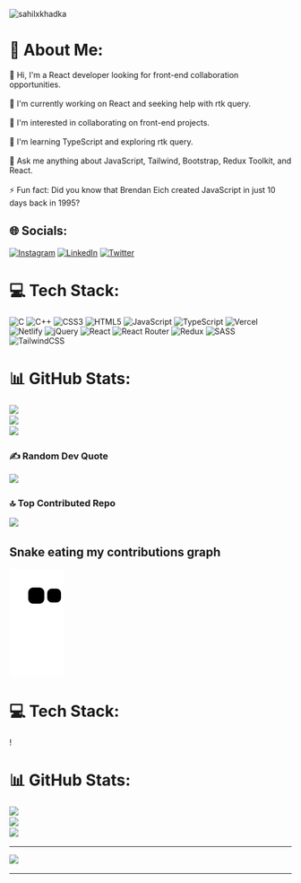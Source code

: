 <p align="left"> <img src="https://komarev.com/ghpvc/?username=sahilxkhadka&label=Profile%20views&color=0e75b6&style=flat" alt="sahilxkhadka" /> </p>

# 💫 About Me:

👋 Hi, I'm a React developer looking for front-end collaboration opportunities.<br><br>🔭 I'm currently working on React and seeking help with rtk query.<br><br>👯 I'm interested in collaborating on front-end projects.<br><br>🌱 I'm learning TypeScript and exploring rtk query.<br><br>💬 Ask me anything about JavaScript, Tailwind, Bootstrap, Redux Toolkit, and React.<br><br>⚡ Fun fact: Did you know that Brendan Eich created JavaScript in just 10 days back in 1995?

## 🌐 Socials:

[![Instagram](https://img.shields.io/badge/Instagram-%23E4405F.svg?logo=Instagram&logoColor=white)](https://instagram.com/sahil_khadka_627/) [![LinkedIn](https://img.shields.io/badge/LinkedIn-%230077B5.svg?logo=linkedin&logoColor=white)](https://linkedin.com/in/sahil-khadka) [![Twitter](https://img.shields.io/badge/Twitter-%231DA1F2.svg?logo=Twitter&logoColor=white)](https://twitter.com/SahilKhadka15)

# 💻 Tech Stack:

![C](https://img.shields.io/badge/c-%2300599C.svg?style=for-the-badge&logo=c&logoColor=white) ![C++](https://img.shields.io/badge/c++-%2300599C.svg?style=for-the-badge&logo=c%2B%2B&logoColor=white) ![CSS3](https://img.shields.io/badge/css3-%231572B6.svg?style=for-the-badge&logo=css3&logoColor=white) ![HTML5](https://img.shields.io/badge/html5-%23E34F26.svg?style=for-the-badge&logo=html5&logoColor=white) ![JavaScript](https://img.shields.io/badge/javascript-%23323330.svg?style=for-the-badge&logo=javascript&logoColor=%23F7DF1E) ![TypeScript](https://img.shields.io/badge/typescript-%23007ACC.svg?style=for-the-badge&logo=typescript&logoColor=white) ![Vercel](https://img.shields.io/badge/vercel-%23000000.svg?style=for-the-badge&logo=vercel&logoColor=white) ![Netlify](https://img.shields.io/badge/netlify-%23000000.svg?style=for-the-badge&logo=netlify&logoColor=#00C7B7) ![jQuery](https://img.shields.io/badge/jquery-%230769AD.svg?style=for-the-badge&logo=jquery&logoColor=white) ![React](https://img.shields.io/badge/react-%2320232a.svg?style=for-the-badge&logo=react&logoColor=%2361DAFB) ![React Router](https://img.shields.io/badge/React_Router-CA4245?style=for-the-badge&logo=react-router&logoColor=white) ![Redux](https://img.shields.io/badge/redux-%23593d88.svg?style=for-the-badge&logo=redux&logoColor=white) ![SASS](https://img.shields.io/badge/SASS-hotpink.svg?style=for-the-badge&logo=SASS&logoColor=white) ![TailwindCSS](https://img.shields.io/badge/tailwindcss-%2338B2AC.svg?style=for-the-badge&logo=tailwind-css&logoColor=white)

# 📊 GitHub Stats:

![](https://github-readme-stats.vercel.app/api?username=sahilxkhadka&theme=dark&hide_border=true&include_all_commits=true&count_private=true)<br/>
![](https://github-readme-streak-stats.herokuapp.com/?user=sahilxkhadka&theme=dark&hide_border=true)<br/>
![](https://github-readme-stats.vercel.app/api/top-langs/?username=sahilxkhadka&theme=dark&hide_border=true&include_all_commits=true&count_private=true&layout=compact)

### ✍️ Random Dev Quote

![](https://quotes-github-readme.vercel.app/api?type=horizontal&theme=radical)

### 🔝 Top Contributed Repo

![](https://github-contributor-stats.vercel.app/api?username=sahilxkhadka&limit=5&theme=dark&combine_all_yearly_contributions=true)

## Snake eating my contributions graph

![snake gif](https://github.com/sahilxkhadka/sahilxkhadka/blob/output/github-contribution-grid-snake.svg)




# 💻 Tech Stack:
!
# 📊 GitHub Stats:
![](https://github-readme-stats.vercel.app/api?username=sahilxkhadka&theme=dark&hide_border=false&include_all_commits=false&count_private=false)<br/>
![](https://github-readme-streak-stats.herokuapp.com/?user=sahilxkhadka&theme=dark&hide_border=false)<br/>
![](https://github-readme-stats.vercel.app/api/top-langs/?username=sahilxkhadka&theme=dark&hide_border=false&include_all_commits=false&count_private=false&layout=compact)

---
[![](https://visitcount.itsvg.in/api?id=sahilxkhadka&icon=0&color=0)](https://visitcount.itsvg.in)

<!-- Proudly created with GPRM ( https://gprm.itsvg.in ) -->
---
